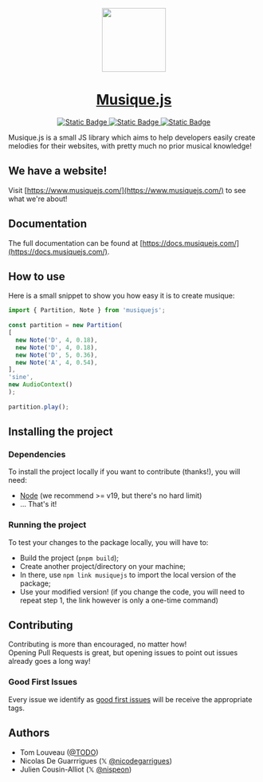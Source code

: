 <p align="center">
  <a href="https://musiquejs.com">
      <img src="https://github.com/musiqueJS/musiqueJS/assets/37938250/ac05bb96-dfc5-4d8a-8040-3abea30fa761" height="128">
    <h1 align="center">Musique.js</h1>
  </a>
</p>

<p align="center">
  <a aria-label="NPM version" href="https://www.npmjs.com/package/musiquejs">
    <img alt="Static Badge" src="https://img.shields.io/badge/v0.3.0-grey?logo=npm&label=Musique.js&labelColor=%23f13964&color=%23f13964">
  </a>
  <a aria-label="License" href="https://github.com/musiqueJS/musiqueJS/blob/main/LICENSE">
    <img alt="Static Badge" src="https://img.shields.io/badge/MIT-grey?label=License&labelColor=%23c429e2&color=%23c429e2">
  </a>
  <a aria-label="Built with love" href="https://github.com/musiqueJS/musiqueJS/graphs/contributors">
    <img alt="Static Badge" src="https://img.shields.io/badge/%E2%9D%A4-grey?label=Built%20with&labelColor=%238206f9&color=%238206f9&link=https%3A%2F%2Fwww.musiquejs.com%2F">
  </a>
</p>

Musique.js is a small JS library which aims to help developers easily create melodies for their websites, with pretty much no prior musical knowledge!

## We have a website!
Visit [https://www.musiquejs.com/](https://www.musiquejs.com/) to see what we're about!

## Documentation

The full documentation can be found at [https://docs.musiquejs.com/](https://docs.musiquejs.com/).

## How to use

Here is a small snippet to show you how easy it is to create musique:

```js
import { Partition, Note } from 'musiquejs';
 
const partition = new Partition(
[
  new Note('D', 4, 0.18),
  new Note('D', 4, 0.18),
  new Note('D', 5, 0.36),
  new Note('A', 4, 0.54),
],
'sine',
new AudioContext()
);
 
partition.play();
```

## Installing the project

### Dependencies

To install the project locally if you want to contribute (thanks!), you will need:

- [Node](https://nodejs.org/en) (we recommend >= v19, but there's no hard limit)
- … That's it!

### Running the project

To test your changes to the package locally, you will have to:
- Build the project (`pnpm build`);
- Create another project/directory on your machine;
- In there, use `npm link musiquejs` to import the local version of the package;
- Use your modified version! (if you change the code, you will need to repeat step 1, the link however is only a one-time command) 

## Contributing

Contributing is more than encouraged, no matter how!  
Opening Pull Requests is great, but opening issues to point out issues already goes a long way!

### Good First Issues

Every issue we identify as [good first issues](https://github.com/musiqueJS/musiqueJS/labels/good%20first%20issue) will be receive the appropriate tags.

## Authors

- Tom Louveau ([@TODO](https://twitter.com/))
- Nicolas De Guarrrigues (𝕏 [@nicodegarrigues](https://twitter.com/nicodegarrigues))
- Julien Cousin-Alliot (𝕏 [@nispeon](https://twitter.com/nispeon))
